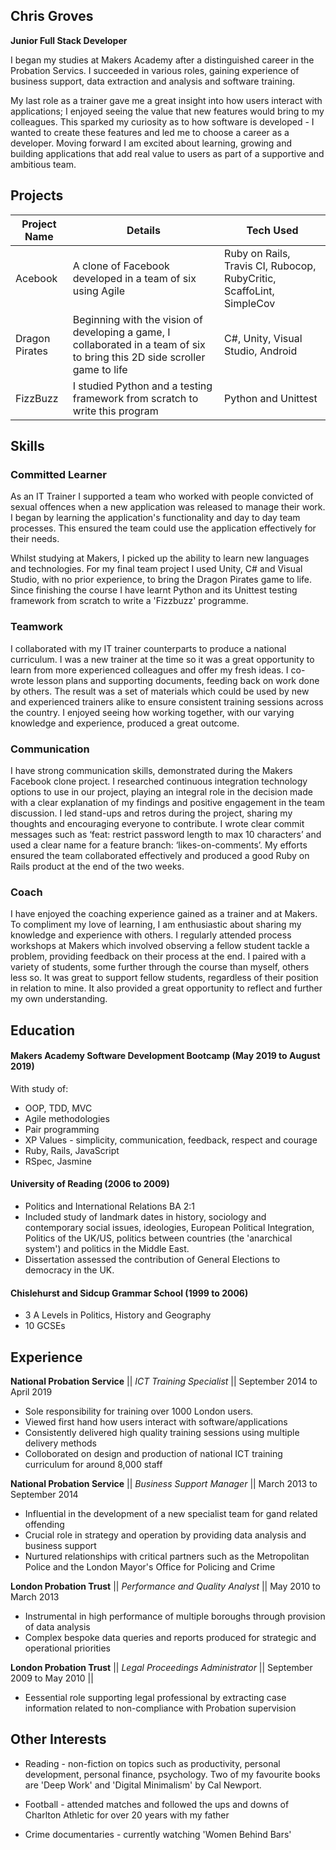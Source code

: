 ## Chris Groves

**Junior Full Stack Developer**

I began my studies at Makers Academy after a distinguished career in the Probation Servics. I succeeded in various roles, gaining experience of business support, data extraction and analysis and software training. 

My last role as a trainer gave me a great insight into how users interact with applications; I enjoyed seeing the value that new features would bring to my colleagues. This sparked my curiosity as to how software is developed - I wanted to create these features and led me to choose a career as a developer. Moving forward I am excited about learning, growing and building applications that add real value to users as part of a supportive and ambitious team.

## Projects

| Project Name  | Details                                                                 | Tech Used                |
| ------------- | ------------------------------------------------------------------------|--------------------------|
| Acebook       | A clone of Facebook developed in a team of six using Agile              | Ruby on Rails, Travis CI, Rubocop,                                                                                             RubyCritic, ScaffoLint, SimpleCov | 
| Dragon Pirates| Beginning with the vision of developing a game, I collaborated in a team of six to bring this 2D side scroller game to life                                                                     | C#, Unity, Visual Studio, Android |                                                                       
| FizzBuzz      | I studied Python and a testing framework from scratch to write this program |Python and Unittest  |                                                                              

                                                           
                  

## Skills

### Committed Learner

As an IT Trainer I supported a team who worked with people convicted of sexual offences when a new application was released to manage their work. I began by learning the application's functionality and day to day team processes. This ensured the team could use the application effectively for their needs.

Whilst studying at Makers, I picked up the ability to learn new languages and technologies. For my final team project I used Unity, C# and Visual Studio, with no prior experience, to bring the Dragon Pirates game to life. Since finishing the course I have learnt Python and its Unittest testing framework from scratch to write a 'Fizzbuzz' programme.

### Teamwork

I collaborated with my IT trainer counterparts to produce a national curriculum. I was a new trainer at the time so it was a great opportunity to learn from more experienced colleagues and offer my fresh ideas. I co-wrote lesson plans and supporting documents, feeding back on work done by others. The result was a set of materials which could be used by new and experienced trainers alike to ensure consistent training sessions across the country. I enjoyed seeing how working together, with our varying knowledge and experience, produced a great outcome.

### Communication

I have strong communication skills, demonstrated during the Makers Facebook clone project. I researched continuous integration technology options to use in our project, playing an integral role in the decision made with a clear explanation of my findings and positive engagement in the team discussion. I led stand-ups and retros during the project, sharing my thoughts and encouraging everyone to contribute. I wrote clear commit messages such as ‘feat: restrict password length to max 10 characters’ and used a clear name for a feature branch: ‘likes-on-comments’. My efforts ensured the team collaborated effectively and produced a good Ruby on Rails product at the end of the two weeks.

### Coach

I have enjoyed the coaching experience gained as a trainer and at Makers. To compliment my love of learning, I am enthusiastic about sharing my knowledge and experience with others. I regularly attended process workshops at Makers which involved observing a fellow student tackle a problem, providing feedback on their process at the end. I paired with a variety of students, some further through the course than myself, others less so. It was great to support fellow students, regardless of their position in relation to mine. It also provided a great opportunity to reflect and further my own understanding. 


## Education

#### Makers Academy Software Development Bootcamp (May 2019 to August 2019)

With study of:

- OOP, TDD, MVC
- Agile methodologies
- Pair programming
- XP Values - simplicity, communication, feedback, respect and courage
- Ruby, Rails, JavaScript
- RSpec, Jasmine

#### University of Reading (2006 to 2009)

- Politics and International Relations BA 2:1
- Included study of landmark dates in history, sociology and contemporary social issues, ideologies, European Political Integration, Politics of the UK/US, politics between countries (the 'anarchical system') and politics in the Middle East. 
- Dissertation assessed the contribution of General Elections to democracy in the UK.

#### Chislehurst and Sidcup Grammar School (1999 to 2006)

- 3 A Levels in Politics, History and Geography
- 10 GCSEs

## Experience

**National Probation Service**  || *ICT Training Specialist* || September 2014 to April 2019

- Sole responsibility for training over 1000 London users.
- Viewed first hand how users interact with software/applications
- Consistently delivered high quality training sessions using multiple delivery methods
- Colloborated on design and production of national ICT training curriculum for around 8,000 staff


**National Probation Service** || *Business Support Manager* || March 2013 to September 2014

- Influential in the development of a new specialist team for gand related offending
- Crucial role in strategy and operation by providing data analysis and business support
- Nurtured relationships with critical partners such as the Metropolitan Police and the London Mayor's Office for Policing and Crime


**London Probation Trust** || *Performance and Quality Analyst* || May 2010 to March 2013 

- Instrumental in high performance of multiple boroughs through provision of data analysis
- Complex bespoke data queries and reports produced for strategic and operational priorities


**London Probation Trust** || *Legal Proceedings Administrator* || September 2009 to May 2010 || 

- Eessential role supporting legal professional by extracting case information related to non-compliance with Probation supervision


## Other Interests

- Reading - non-fiction on topics such as productivity, personal development, personal finance, psychology. Two of my favourite books are 'Deep Work' and 'Digital Minimalism' by Cal Newport.

- Football - attended matches and followed the ups and downs of Charlton Athletic for over 20 years with my father

- Crime documentaries - currently watching 'Women Behind Bars'


